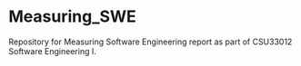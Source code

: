 # Measuring_SWE
Repository for Measuring Software Engineering report as part of CSU33012 Software Engineering I. 

